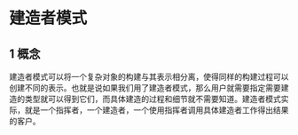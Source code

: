 # 建造者模式
## 1 概念
建造者模式可以将一个复杂对象的构建与其表示相分离，使得同样的构建过程可以创建不同的表示。也就是说如果我们用了建造者模式，那么用户就需要指定需要建造的类型就可以得到它们，而具体建造的过程和细节就不需要知道。建造者模式实际，就是一个指挥者，一个建造者，一个使用指挥者调用具体建造者工作得出结果的客户。